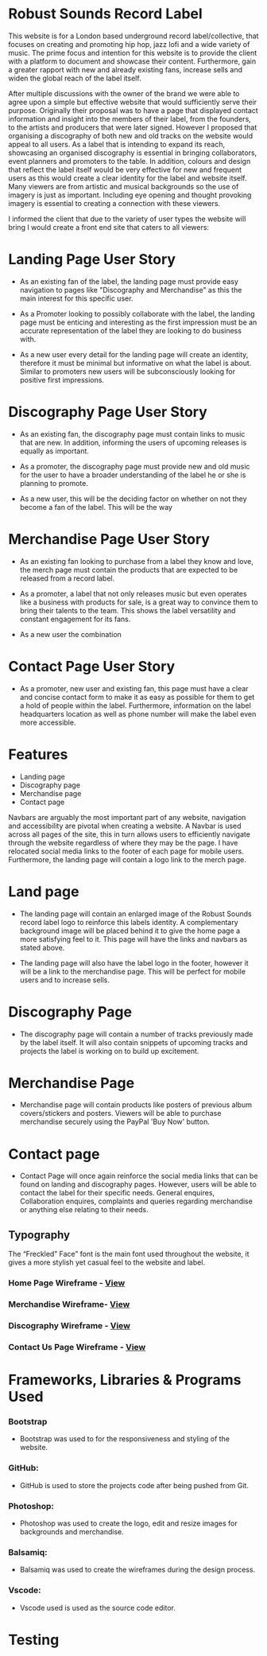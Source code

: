 # Robust Sounds Record Label

This website is for a London based underground record label/collective, that focuses on creating and promoting hip hop, jazz lofi and a wide variety of music. The prime focus and intention for this website is to provide the client with a platform to document and showcase their content. Furthermore, gain a greater rapport with new and already existing fans, increase sells and widen the global reach of the label itself.

After multiple discussions with the owner of the brand we were able to agree upon a simple but effective website that would sufficiently serve their purpose. Originally their proposal was to have a page that displayed contact information and insight into the members of their label, from the founders, to the artists and producers that were later signed. However I proposed that organising a discography of both new and old tracks on the website would appeal to all users. As a label that is intending to expand its reach, showcasing an organised discography is essential in bringing collaborators, event planners and promoters to the table. In addition, colours and design that reflect the label itself would be very effective for new and frequent users as this would create a clear identity for the label and website itself. Many viewers are from artistic and musical backgrounds so the use of imagery is just as important. Including eye opening and thought provoking imagery is essential to creating a connection with these viewers.

I informed the client that due to the variety of user types the website will bring I would create a front end site that caters to all viewers:

# Landing Page User Story

+ As an existing fan of the label, the landing page must provide easy navigation to pages like "Discography and Merchandise" as this  the main interest for this specific user.

+ As a Promoter looking to possibly collaborate with the label, the landing page must be enticing and interesting as the first impression must be an accurate representation of the label they are looking to do business with.

+ As a new user every detail for the landing page will create an identity, therefore it must be minimal but informative on what the label is about. Similar to promoters new users will be subconsciously looking for positive first impressions.


# Discography Page User Story

+ As an existing fan, the discography page must contain links to music that are new. In addition, informing the users of upcoming releases is equally as important.

+ As a promoter, the discography page must provide new and old music for the user to have a broader understanding of the label he or she is planning to promote.

+ As a new user, this will be the deciding factor on whether on not they become a fan of the label. This will be  the way 


# Merchandise Page User Story

+ As an existing fan looking to purchase from a label they know and love, the merch page must contain the products that are expected to be released from a record label.


+ As a promoter, a label that not only releases music but even operates like a business with products for sale, is a great way to convince them to bring their talents to the team. This shows the label versatility and constant engagement for its fans.

+ As a new user the combination


# Contact Page User Story

+ As a promoter, new user and existing fan, this page must have a clear and concise contact form to make it as easy as possible for them to get a hold of people within the label. Furthermore, information on the label headquarters location as well as phone number will make the label even more accessible.


# Features

+ Landing page
+ Discography page
+ Merchandise page
+ Contact page

Navbars are arguably the most important part of any website, navigation and accessibility are pivotal when creating a website. A Navbar is used across all pages of the site, this in turn allows users to efficiently navigate through the website regardless of where they may be the page. I have relocated social media links to the footer of each page for mobile users. Furthermore, the landing page will contain a logo link to the merch page. 

# Land page

+ The landing page will contain an enlarged image of the Robust Sounds record label logo to reinforce this labels identity. A complementary background image will be placed behind it to give the home page a more satisfying feel to it. This page will have the links and navbars as stated above.

+  The landing page will also have the label logo in the footer, however it will be a link to the merchandise page. This  will be perfect for mobile users and to increase sells.
# Discography Page

+ The discography page will contain a number of tracks previously made by the label itself. It will also contain snippets of upcoming tracks and projects the label is working on to build up excitement.

# Merchandise Page

+ Merchandise page will contain products like posters of previous album covers/stickers and posters. Viewers will be able to purchase merchandise securely using the PayPal 'Buy Now' button.

# Contact page

+ Contact Page will once again reinforce the social media links that can be found on landing and discography pages. However, users will be able to contact the label for their specific needs. General enquires, Collaboration enquires, complaints and queries regarding merchandise or anything else relating to their needs.


## Typography

The “Freckled” Face” font is the main font used throughout the website, it gives a more stylish yet casual feel to the website and label.
### Home Page Wireframe - [View](https://imgur.com/gallery/GqnDbAN)



### Merchandise Wireframe- [View](https://imgur.com/gallery/MirCNdp)


### Discography Wireframe - [View](https://imgur.com/gallery/UVBNAMK)

### Contact Us Page Wireframe - [View](https://imgur.com/gallery/RCabqAd)


# Frameworks, Libraries & Programs Used

### Bootstrap

+  Bootstrap was used to for the responsiveness and styling of the website.

### GitHub:
+ GitHub is used to store the projects code after being pushed from Git.
### Photoshop:
+   Photoshop was used to create the logo, edit and resize images for backgrounds and merchandise.
### Balsamiq:

   +  Balsamiq was used to create the wireframes during the design process.
### Vscode:

   +  Vscode used is used as the source code editor.




 # Testing